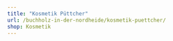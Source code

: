 ```yaml
---
title: "Kosmetik Püttcher"
url: /buchholz-in-der-nordheide/kosmetik-puettcher/
shop: Kosmetik
---
```

